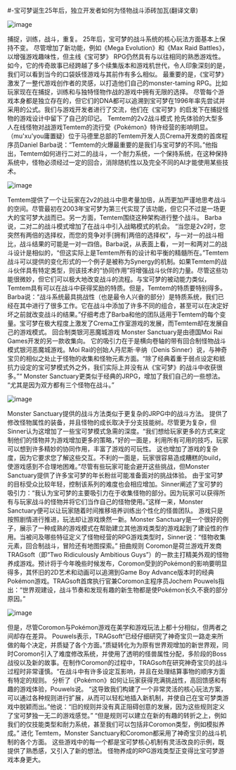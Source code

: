 #-宝可梦诞生25年后，独立开发者如何为怪物战斗添砖加瓦(翻译文章)

![image](https://user-images.githubusercontent.com/54838166/115967726-bfea9080-a566-11eb-8807-b4414f3eafed.png)

捕捉，训练，战斗，重复。 25年后，宝可梦的战斗系统的核心玩法方面基本上保持不变。 尽管增加了新功能，例如《Mega Evolution》和《Max Raid Battles》，以增强游戏趣味性，但主线《宝可梦》 RPG仍然具有与以往相同的熟悉游戏性。如今，它的传奇故事已经跨越了多个续集版本和游戏机世代，令人印象深刻的是，我们可以看到当今的口袋妖怪游戏与其前作有多么相似。 最重要的是，《宝可梦》激发了一整代游戏创作者的灵感，以打造他们自己的monster-taming RPG。比如玩家现在在捕捉，训练和与独特怪物作战的游戏中拥有无限的选择。 尽管每个游戏本身都是独立存在的，但它们的DNA都可以追溯到宝可梦在1996年率先尝试并采用的公式。我们与游戏开发者进行了交流，他们在《宝可梦》的启发下在捕捉怪物的游戏设计中留下了自己的印记。
Temtem的2v2战斗模式
抢先体验的大型多人在线怪物对战游戏Temtem的流行受《Pokémon》特许经营的影响明显。（mu'xu'you庸置疑）位于马德里总部的Temtem开发人员Crema开发商的首席程序员Daniel Barba说：“Temtem的火爆最重要的是我们与宝可梦的不同。”他指出，Temtem如何进行二对二的战斗，一个耐力系统，一个保持系统，在这种保持系统中，怪物必须经过一定的回合，消除随机性以及完全不同的AI才能使用某些技术。

![image](https://user-images.githubusercontent.com/54838166/115967763-f6c0a680-a566-11eb-905b-7479f9ecd844.png)

Temtem提供了一个让玩家在2v2的战斗中思考量加倍，从而更加严谨地思考战斗的空间。尽管最初在2003年宝可梦为第三代实现了该功能，但它只不过是一场更大的宝可梦大战而已。另一方面，Temtem围绕这种架构进行整个战斗。
Barba说，二对二的战斗模式增加了在战斗中引入战略模式的机会。 “当您是2v2时，您突然有两倍的选择权，而您的竞争对手[拥有]两倍的选择权”，与一对一的战斗相比，战斗结果的可能是一对一四倍。Barba说，从表面上看，一对一和两对二的战斗设计是相似的，“但这实际上是Temtem所有的设计和平衡的精髓所在。”Temtem战斗可以提供的变化形式的一个例子是被称为Synergy的机制。如果Temtem的战斗伙伴具有特定类型，则该技术的“协同作用”将增强战斗伙伴的力量。尽管这些功能很微妙，但它们可以极大地改变战斗的流程。与宝可梦的被动能力类似，Temtem具有可以在战斗中获得奖励的特质。但是，Temtem的特质要特别得多。Barba说：“战斗系统最具挑战性（也是最令人兴奋的部分）是特质系统，我们已经在其中进行了很多工作。它在战斗中添加了许多不同的组合，甚至可以在决定好坏之前就改变战斗的结果。”仔细考虑了Barba和他的团队适用于Temtem的每个变量。宝可梦在极大程度上激发了Crema工作室游戏的发展，而Temtem却在发展自己的游戏模式。
回合制类银河恶魔城游戏
Monster Sanctuary是由德国Moi Rai Games开发的另一款收集向。 它的吸引力在于是横向卷轴的带有回合制怪物战斗模式银河恶魔城游戏。Moi Rai的创始人丹尼斯·辛纳（Denis Sinner）说，与神奇宝贝的相似之处止于怪物的收集和怪物元素方面。“除了经典着重于弱点设定和抵抗力设定的宝可梦模式外之外，我们实际上并没有从《宝可梦》的战斗中收获很多。”“ Monster Sanctuary更类似于经典的JRPG，增加了我们自己的一些想法。 “尤其是因为双方都有三个怪物在战斗。”

![image](https://user-images.githubusercontent.com/54838166/115982552-a2511180-a5ce-11eb-81ff-6aafb05aaedf.png)

Monster Sanctuary提供的战斗方法类似于更复杂的JRPG中的战斗方法。 提供了修改怪物属性的装备，并且怪物的成长取决于分支技能树。尽管更为复杂，但Sinner认为这增加了一些宝可梦模式急需的深度。“我们想给玩家更多的方式来定制他们的怪物并为游戏增加更多的策略，”好的一面是，利用所有可用的技巧，玩家可以想到许多精妙的协同作用，丰富了游戏的可玩性。 这也增加了游戏的复杂度，因为它要求您了解这些交互。不利的一面是，玩家很容易造成糟糕的build，使游戏感到不合理地困难。”尽管有些玩家可能会避开这些挑战，但Monster Sanctuary提供了许多宝可梦的年长粉丝可能准备面对的挑战体验。 由于宝可梦的目标受众比较年轻，控制该系列的难度也会相应增加。Sinner阐述了宝可梦的吸引力：“我认为宝可梦的主要吸引力在于收集怪物的部分。因为玩家可以获得所有与玩家战斗的怪物并将它们当作自己的怪物使用。”这样一来，Monster Sanctuary便可以让玩家随着时间推移培养训练出个性化的怪兽团队。 游戏只是按照剧情进行推进，玩法却让游戏焕然一新。Monster Sanctuary是一个很好的例子，展示了一种成熟的游戏模式在帮助建立其他游戏类型的游戏起到了建设性的作用。当被问及哪些特征定义了怪物经营的RPG游戏类型时，Sinner说：“怪物收集元素，回合制战斗，冒险还有地图探索。”
扭曲规则
Coromon是荷兰游戏开发商TRAGsoft（即“Two Ridiculously Ambitious Guys”）的一款主打精美外观的怪物养成游戏。预计将于今年晚些时候发布，Coromon受到的Pokémon的影响要明显得多，其怀旧的2D艺术和动画可以追溯到Game Boy Advance版本时的经典Pokémon游戏。TRAGsoft首席执行官兼Coromon主程序员Jochem Pouwels指出：“世界观建设，战斗节奏和发现有趣的新生物都是使Pokémon长久不衰的部分原因。”

![image](https://user-images.githubusercontent.com/54838166/115985150-14c8ee00-a5dd-11eb-8c94-12013c9e57e6.png)

但是，尽管Coromon与Pokémon游戏在美学和游戏玩法上都十分相似，但两者之间却存在差异。 Pouwels表示，TRAGsoft“已经仔细研究了神奇宝贝一路走来所做的每个决定，并质疑了各个方面。”质疑转化为为原有世界观增加的新世界观，同时Coromon引入了难度修改系统，并使用了透明的怪兽属性分配，多阶段的Boss战役以及新的故事。在制作Coromon的过程中，TRAGsoft在研究神奇宝贝的战斗过程时非常谨慎。“在战斗中有许多设定互影响，并且在处理结算事物的顺序方面有特定的规则。 分析了《Pokémon》如何让玩家获得充满挑战性，高回馈感和有趣的游戏体验，Pouwels说。 “这导致我们构建了一个非常灵活的核心玩法方案，可以通过各种规则进行扩展，从而可以轻松地插入新机制，并使自己在宝可梦类游戏中脱颖而出。”他说：“旧的规则并没有真正阻碍创意的发展，因为这些规则定义了宝可梦独一无二的游戏感觉。” “但是规则可以建立在新的有趣的转折之上，例如我们的仅技能类型和耐力系统，甚至我们可以包括非Coromon类型，例如模拟养成。”
进化
Temtem，Monster Sanctuary和Coromon都采用了神奇宝贝的战斗机制的各个方面。 这些游戏中的每一个都是宝可梦核心机制有灵活改良的示例，既提供了熟悉感，又引入了新的想法。 怪物养成的RPG游戏类型正变得比宝可梦游戏本身更大。
